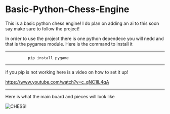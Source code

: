# Basic-Python-Chess-Engine
This is a basic python chess engine! I do plan on adding an ai to this soon say make sure to follow the project!

In order to use the project there is one python dependece you will nedd and that is the pygames module. Here is the command to install it

---------------------------------------------------
              pip install pygame
---------------------------------------------------

if you pip is not working here is a video on how to set it up!

https://www.youtube.com/watch?v=c_qNC1lL4qA

---------------------------------------------------

Here is what the main board and pieces will look like

![CHESS!](https://www.dropbox.com/s/i3boduwxh0b3sbm/Screenshot%202022-07-04%20163107.png?dl=0)

